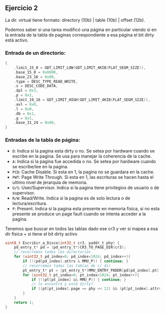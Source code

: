 ## Ejercicio 2

La dir. virtual tiene formato: directory (10b) | table (10b) | offset (12b). 

Podemos saber si una tarea modificó una página en particular viendo si en la entrada
de la tabla de paginas correspondiente a esa página el bit dirty está activo.

### Entrada de un directorio:
~~~c
{
    .limit_15_0 = GDT_LIMIT_LOW(GDT_LIMIT_4KIB(FLAT_SEGM_SIZE)),
    .base_15_0 = 0x0000,
    .base_23_16 = 0x00,
    .type = DESC_TYPE_READ_WRITE,
    .s = DESC_CODE_DATA,
    .dpl = 0x3,
    .p = 0x1,
    .limit_19_16 = GDT_LIMIT_HIGH(GDT_LIMIT_4KIB(FLAT_SEGM_SIZE)),
    .avl = 0x0,
    .l = 0x0,
    .db = 0x1,
    .g = 0x1,
    .base_31_24 = 0x00,
}
~~~

### Entradas de la tabla de página:
  - `D`: Indica si la pagina esta dirty o no. Se setea por hardware cuando se escribe en la pagina. Se usa para manejar la coherencia de la cache.
  - `A`: Indica si la pagina fue accedida o no. Se setea por hardware cuando se escribe/lee en la pagina.
  - `PCD`: Cache Disable. Si esta en 1, la pagina no se guardara en la cache.
  - `PWT`: Page Write Through. Si esta en 1, las escrituras se hacen hasta el ultimo nivel de jerarquia de memoria.
  - `U/S`: User/Supervisor. Indica si la pagina tiene privilegios de usuario o de supervisor.
  - `R/W`: Read/Write. Indica si la pagina es de solo lectura o de lectura/escritura.
  - `P`: Present. Indica si la pagina esta presente en memoria fisica, si no esta presente se produce un page fault cuando se intenta acceder a la pagina.

Tenemos que buscar en todos las tablas dado ese cr3 y ver si mapea a esa dir fisica + si tiene el bit dirty activo
~~~c
uint8_t Escribir_a_Disco(int32_t cr3, paddr_t phy) {
    pd_entry_t* pd = (pd_entry_t*)CR3_TO_PAGE_DIR(cr3);           
    // recorremos todos los directorios
    for (uint32_t pd_index=0; pd_index<1024; pd_index++){           
        if (!(pd[pd_index].attrs & MMU_P)) { continue; }              
        // recorremos todas las tablas de c/ dir
        pt_entry_t* pt = (pt_entry_t*)MMU_ENTRY_PADDR(pd[pd_index].pt);   
        for (uint32_t pt_index=0; pt_index<1024; pt_index++){
            if (!(pt[pt_index] && MMU_P)) { continue; }
            // lo encontró y está dirty?
            if ((pt[pt_index].page == phy << 12) && (pt[pt_index].attrs & MMU_D)) { return 0; }  
        }
    }
    return 1;
}
~~~